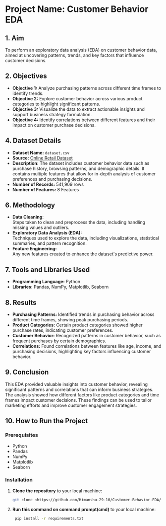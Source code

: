 # Project Name: Customer Behavior EDA

## 1. Aim
To perform an exploratory data analysis (EDA) on customer behavior data, aimed at uncovering patterns, trends, and key factors that influence customer decisions.

## 2. Objectives
- **Objective 1:** Analyze purchasing patterns across different time frames to identify trends.
- **Objective 2:** Explore customer behavior across various product categories to highlight significant patterns.
- **Objective 3:** Visualize the data to extract actionable insights and support business strategy formulation.
- **Objective 4:** Identify correlations between different features and their impact on customer purchase decisions.

## 4. Dataset Details
- **Dataset Name:** `dataset.csv`
- **Source:** [Online Retail Dataset](https://raw.githubusercontent.com/databricks/Spark-The-Definitive-Guide/master/data/retail-data/all/online-retail-dataset.csv)
- **Description:** The dataset includes customer behavior data such as purchase history, browsing patterns, and demographic details. It contains multiple features that allow for in-depth analysis of customer preferences and purchasing decisions.
- **Number of Records:** 541,909 rows
- **Number of Features:** 8 Features

## 6. Methodology
- **Data Cleaning:**  
  Steps taken to clean and preprocess the data, including handling missing values and outliers.
- **Exploratory Data Analysis (EDA):**  
  Techniques used to explore the data, including visualizations, statistical summaries, and pattern recognition.
- **Feature Engineering:**  
  Any new features created to enhance the dataset's predictive power.

## 7. Tools and Libraries Used
- **Programming Language:** Python
- **Libraries:** Pandas, NumPy, Matplotlib, Seaborn

## 8. Results
- **Purchasing Patterns:** Identified trends in purchasing behavior across different time frames, showing peak purchasing periods.
- **Product Categories:** Certain product categories showed higher purchase rates, indicating customer preferences.
- **Customer Behavior:** Recognized patterns in customer behavior, such as frequent purchases by certain demographics.
- **Correlations:** Found correlations between features like age, income, and purchasing decisions, highlighting key factors influencing customer behavior.

## 9. Conclusion
This EDA provided valuable insights into customer behavior, revealing significant patterns and correlations that can inform business strategies. The analysis showed how different factors like product categories and time frames impact customer decisions. These findings can be used to tailor marketing efforts and improve customer engagement strategies.


## 10. How to Run the Project
### Prerequisites
- Python 
- Pandas
- NumPy
- Matplotlib
- Seaborn

### Installation
1. **Clone the repository** to your local machine:
   ```bash
   git clone <https://github.com/Himanshu-29-10/Customer-Behavior-EDA/edit/main/README.md>

2. **Run this command on command prompt(cmd)** to your local machine:
   ```bash 
    pip install -r requirements.txt

